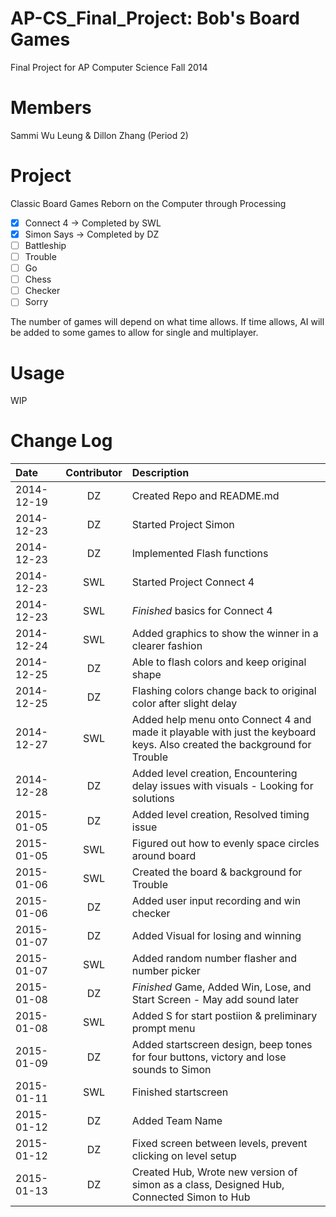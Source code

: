 AP-CS_Final_Project: Bob's Board Games
======================================

Final Project for AP Computer Science Fall 2014

Members
=======
Sammi Wu Leung & Dillon Zhang (Period 2)

Project
=======
Classic Board Games Reborn on the Computer through Processing
- [X] Connect 4 -> Completed by SWL
- [X] Simon Says -> Completed by DZ
- [ ] Battleship
- [ ] Trouble
- [ ] Go
- [ ] Chess
- [ ] Checker
- [ ] Sorry

The number of games will depend on what time allows.
If time allows, AI will be added to some games to allow for single and multiplayer.

Usage
=====
WIP

Change Log
==========
| Date       | Contributor  | Description |
|:-----------|:------------:|:------------|
| 2014-12-19 | DZ           | Created Repo and README.md |
| 2014-12-23 | DZ           | Started Project Simon |
| 2014-12-23 | DZ           | Implemented Flash functions |
| 2014-12-23 | SWL          | Started Project Connect 4 |
| 2014-12-23 | SWL          | *Finished* basics for Connect 4 |
| 2014-12-24 | SWL          | Added graphics to show the winner in a clearer fashion |
| 2014-12-25 | DZ           | Able to flash colors and keep original shape |
| 2014-12-25 | DZ           | Flashing colors change back to original color after slight delay | 
| 2014-12-27 | SWL          | Added help menu onto Connect 4 and made it playable with just the keyboard keys. Also created the background for Trouble |
| 2014-12-28 | DZ           | Added level creation, Encountering delay issues with visuals - Looking for solutions |
| 2015-01-05 | DZ           | Added level creation, Resolved timing issue |
| 2015-01-05 | SWL          | Figured out how to evenly space circles around board |
| 2015-01-06 | SWL          | Created the board & background for Trouble |
| 2015-01-06 | DZ           | Added user input recording and win checker |
| 2015-01-07 | DZ           | Added Visual for losing and winning |
| 2015-01-07 | SWL          | Added random number flasher and number picker |
| 2015-01-08 | DZ           | *Finished* Game, Added Win, Lose, and Start Screen - May add sound later |
| 2015-01-08 | SWL          | Added S for start postiion & preliminary prompt menu |
| 2015-01-09 | DZ           | Added startscreen design, beep tones for four buttons, victory and lose sounds to Simon |
| 2015-01-11 | SWL          | Finished startscreen |
| 2015-01-12 | DZ           | Added Team Name |
| 2015-01-12 | DZ           | Fixed screen between levels, prevent clicking on level setup |
| 2015-01-13 | DZ           | Created Hub, Wrote new version of simon as a class, Designed Hub, Connected Simon to Hub |